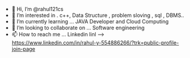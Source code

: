 - 👋 Hi, I’m @rahul121cs
- 👀 I’m interested in . c++, Data Structure , problem sloving , sql , DBMS..
- 🌱 I’m currently learning ... JAVA Developer and Cloud Computing 
- 💞️ I’m looking to collaborate on ... Software engineering
- 📫 How to reach me ... Linkedin linl -->  https://www.linkedin.com/in/rahul-y-554886266/?trk=public-profile-join-page



<!---
rahul121cs/rahul121cs is a ✨ special ✨ repository because its `README.md` (this file) appears on your GitHub profile.
You can click the Preview link to take a look at your changes.
--->

